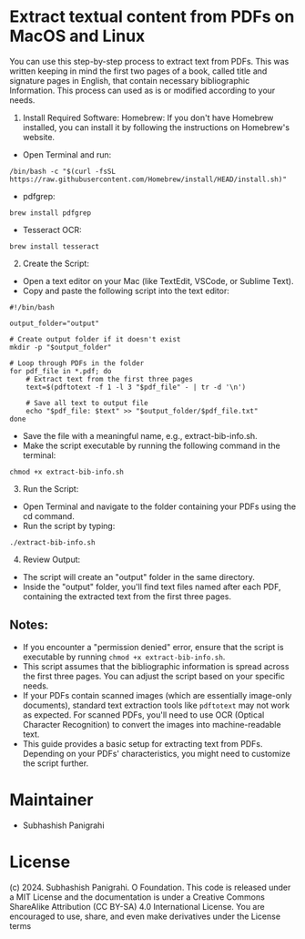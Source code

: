 # Extract textual content from PDFs on MacOS and Linux
You can use this step-by-step process to extract text from PDFs. This was written keeping in mind the first two pages of a book, called title and signature pages in English, that contain necessary bibliographic Information. This process can used as is or modified according to your needs.

1. Install Required Software:
Homebrew: If you don't have Homebrew installed, you can install it by following the instructions on Homebrew's website.

* Open Terminal and run:

`/bin/bash -c "$(curl -fsSL https://raw.githubusercontent.com/Homebrew/install/HEAD/install.sh)"`

* pdfgrep:

`brew install pdfgrep`

* Tesseract OCR:

`brew install tesseract`

2. Create the Script:
* Open a text editor on your Mac (like TextEdit, VSCode, or Sublime Text).
* Copy and paste the following script into the text editor:

```
#!/bin/bash

output_folder="output"

# Create output folder if it doesn't exist
mkdir -p "$output_folder"

# Loop through PDFs in the folder
for pdf_file in *.pdf; do
    # Extract text from the first three pages
    text=$(pdftotext -f 1 -l 3 "$pdf_file" - | tr -d '\n')

    # Save all text to output file
    echo "$pdf_file: $text" >> "$output_folder/$pdf_file.txt"
done
```

* Save the file with a meaningful name, e.g., extract-bib-info.sh.
* Make the script executable by running the following command in the terminal:

`chmod +x extract-bib-info.sh`

3. Run the Script:

* Open Terminal and navigate to the folder containing your PDFs using the cd command.
* Run the script by typing:

`./extract-bib-info.sh`

4. Review Output:
* The script will create an "output" folder in the same directory.
* Inside the "output" folder, you'll find text files named after each PDF, containing the extracted text from the first three pages.

## Notes:
* If you encounter a "permission denied" error, ensure that the script is executable by running `chmod +x extract-bib-info.sh`.
* This script assumes that the bibliographic information is spread across the first three pages. You can adjust the script based on your specific needs.
* If your PDFs contain scanned images (which are essentially image-only documents), standard text extraction tools like `pdftotext` may not work as expected. For scanned PDFs, you'll need to use OCR (Optical Character Recognition) to convert the images into machine-readable text.
* This guide provides a basic setup for extracting text from PDFs. Depending on your PDFs' characteristics, you might need to customize the script further.

# Maintainer
* Subhashish Panigrahi

# License
(c) 2024. Subhashish Panigrahi. O Foundation. This code is released under a MIT License and the documentation is under a Creative Commons ShareAlike Attribution (CC BY-SA) 4.0 International License. You are encouraged to use, share, and even make derivatives under the License terms
